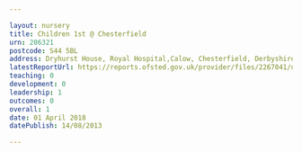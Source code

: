 ```yaml
---

layout: nursery
title: Children 1st @ Chesterfield
urn: 206321
postcode: S44 5BL
address: Dryhurst House, Royal Hospital,Calow, Chesterfield, Derbyshire, S44 5BL
latestReportUrl: https://reports.ofsted.gov.uk/provider/files/2267041/urn/206321.pdf
teaching: 0
development: 0
leadership: 1
outcomes: 0
overall: 1
date: 01 April 2018 
datePublish: 14/08/2013

---
```

